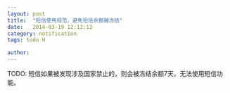 ```yaml
---
layout: post
title:  "短信使用规范，避免短信余额被冻结"
date:   2014-03-19 12:12:12
category: notification
tags: todo H

author: 
---
```


TODO: 短信如果被发现涉及国家禁止的，则会被冻结余额7天，无法使用短信功能。
